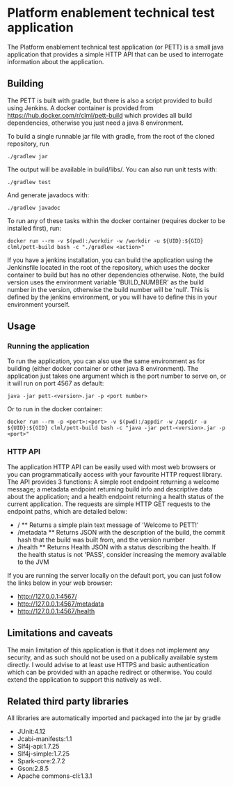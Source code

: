 # Platform enablement technical test application

The Platform enablement technical test application (or PETT) is a small java application that provides a simple HTTP API that can be used to interrogate information about the application.

## Building

The PETT is built with gradle, but there is also a script provided to build using Jenkins.
A docker container is provided from https://hub.docker.com/r/clml/pett-build which provides all build dependencies, otherwise you just need a java 8 environment.

To build a single runnable jar file with gradle, from the root of the cloned repository, run
```
./gradlew jar
```
The output will be available in build/libs/.
You can also run unit tests with:
```
./gradlew test
```
And generate javadocs with:
```
./gradlew javadoc
```
To run any of these tasks within the docker container (requires docker to be installed first), run:
```
docker run --rm -v $(pwd):/workdir -w /workdir -u ${UID}:${GID} clml/pett-build bash -c "./gradlew <action>"
```
If you have a jenkins installation, you can build the application using the Jenkinsfile located in the root of the repository, which uses the docker container to build but has no other dependencies otherwise.
Note, the build version uses the environment variable \'BUILD_NUMBER\' as the build number in the version, otherwise the build number will be \'null\'. This is defined by the jenkins environment, or you will have to define this in your environment yourself.

## Usage

### Running the application

To run the application, you can also use the same environment as for building (either docker container or other java 8 environment).
The application just takes one argument which is the port number to serve on, or it will run on port 4567 as default:
```
java -jar pett-<version>.jar -p <port number>
```
Or to run in the docker container:
```
docker run --rm -p <port>:<port> -v $(pwd):/appdir -w /appdir -u ${UID}:${GID} clml/pett-build bash -c "java -jar pett-<version>.jar -p <port>"
```

### HTTP API

The application HTTP API can be easily used with most web browsers or you can programmatically access with your favourite HTTP request library. The API provides 3 functions: A simple root endpoint returning a welcome message; a metadata endpoint returning build info and descriptive data about the application; and a health endpoint returning a health status of the current application.
The requests are simple HTTP GET requests to the endpoint paths, which are detailed below:
* /
** Returns a simple plain text message of 'Welcome to PETT!'
* /metadata
** Returns JSON with the description of the build, the commit hash that the build was built from, and the version number
* /health
** Returns Health JSON with a status describing the health. If the health status is not 'PASS', consider increasing the memory available to the JVM

If you are running the server locally on the default port, you can just follow the links below in your web browser:
* http://127.0.0.1:4567/
* http://127.0.0.1:4567/metadata
* http://127.0.0.1:4567/health

## Limitations and caveats

The main limitation of this application is that it does not implement any security, and as such should not be used on a publically available system directly. I would advise to at least use HTTPS and basic authentication which can be provided with an apache redirect or otherwise. You could extend the application to support this natively as well.

## Related third party libraries

All libraries are automatically imported and packaged into the jar by gradle
* JUnit:4.12
* Jcabi-manifests:1.1
* Slf4j-api:1.7.25
* Slf4j-simple:1.7.25
* Spark-core:2.7.2
* Gson:2.8.5
* Apache commons-cli:1.3.1
